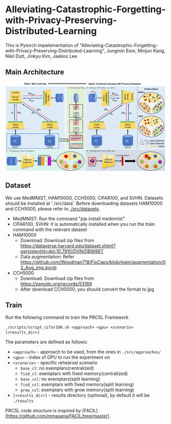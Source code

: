 # Alleviating-Catastrophic-Forgetting-with-Privacy-Preserving-Distributed-Learning
This is Pytorch impelementation of "Alleviating-Catastrophic-Forgetting-with-Privacy-Preserving-Distributed-Learning", Jungmin Eom, Minjun Kang, Nikil Dutt, Jinkyu Kim, Jaekoo Lee

## Main Architecture
![screensh](./fig/overview.png)

## Dataset
We use MedMNIST, HAM10000, CCH5000, CIFAR100, and SVHN. Datasets should be installed at './src/data'.
Before downloading datasets HAM10000 and CCH5000, please refer to [./src/datasets](./src/datasets).
* MedMNIST: Run the command "pip install medmnist"   
* CIFAR100, SVHN: It is automatically installed when you run the train command with the relevant dataset   
* HAM10000   
    * Download: Download zip files from https://dataverse.harvard.edu/dataset.xhtml?persistentId=doi:10.7910/DVN/DBW86T
    * Data augmentation: Refer https://github.com/Woodman718/FixCaps/blob/main/augmentation/02_Aug_img.ipynb
* CCH5000   
    * Download: Download zip files from https://zenodo.org/records/53169
    * After download CCH5000, you should convert the format to jpg

## Train
Run the following command to train the PRCSL Framework
```
./scripts/script_cifar100.sh <approach> <gpu> <scenario> [<results_dir>]
```
The parameters are defined as follows:
* `<approach>` - approach to be used, from the ones in `./src/approaches/`
* `<gpu>` - index of GPU to run the experiment on
* `<scenario>` - specific rehearsal scenario   
    * `base_cl`: no exemplars(centralized)   
    * `fixd_cl`: exemplars with fixed memory(centralized)   
    * `base_csl`: no exemplars(split learning)   
    * `fixd_csl`: exemplars with fixed memory(split learning)   
    * `grow_csl`: exemplars with grow memory(split learning)   
* `[<results_dir>]` - results directory (optional), by default it will be `./results`

PRCSL code structure is inspired by [FACIL][https://github.com/mmasana/FACIL/tree/master].